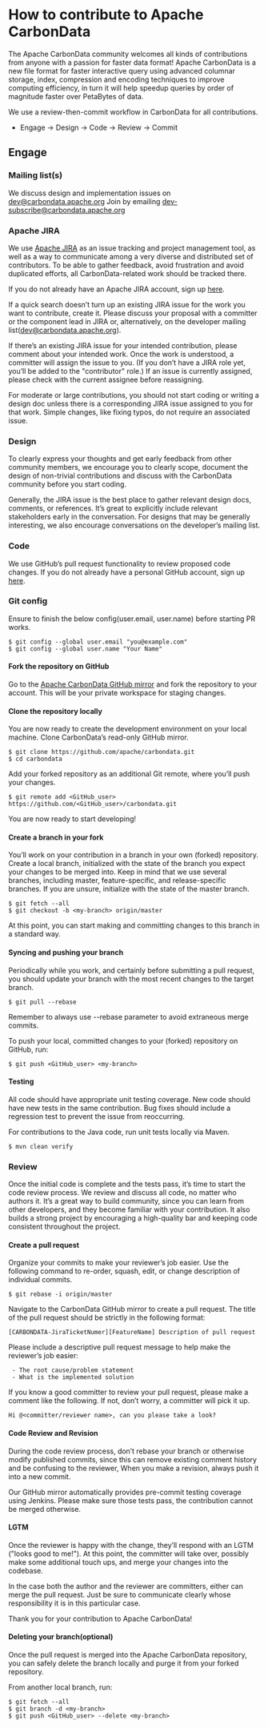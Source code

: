 <!--
    Licensed to the Apache Software Foundation (ASF) under one or more 
    contributor license agreements.  See the NOTICE file distributed with
    this work for additional information regarding copyright ownership. 
    The ASF licenses this file to you under the Apache License, Version 2.0
    (the "License"); you may not use this file except in compliance with 
    the License.  You may obtain a copy of the License at

      http://www.apache.org/licenses/LICENSE-2.0

    Unless required by applicable law or agreed to in writing, software 
    distributed under the License is distributed on an "AS IS" BASIS, 
    WITHOUT WARRANTIES OR CONDITIONS OF ANY KIND, either express or implied.
    See the License for the specific language governing permissions and 
    limitations under the License.
-->

# How to contribute to Apache CarbonData

The Apache CarbonData community welcomes all kinds of contributions from anyone with a passion for
faster data format! Apache CarbonData is a new file format for faster interactive query using
advanced columnar storage, index, compression and encoding techniques to improve computing
efficiency, in turn it will help speedup queries by order of magnitude faster over PetaBytes of data.

We use a review-then-commit workflow in CarbonData for all contributions.

* Engage -> Design -> Code -> Review -> Commit

## Engage

### Mailing list(s)

We discuss design and implementation issues on dev@carbondata.apache.org Join by
emailing dev-subscribe@carbondata.apache.org

### Apache JIRA

We use [Apache JIRA](https://issues.apache.org/jira/browse/CARBONDATA) as an issue tracking and
project management tool, as well as a way to communicate among a very diverse and distributed set
of contributors. To be able to gather feedback, avoid frustration and avoid duplicated efforts, all
CarbonData-related work should be tracked there.

If you do not already have an Apache JIRA account, sign up [here](https://issues.apache.org/jira/).

If a quick search doesn’t turn up an existing JIRA issue for the work you want to contribute,
create it. Please discuss your proposal with a committer or the component lead in JIRA or,
alternatively, on the developer mailing list(dev@carbondata.apache.org).

If there’s an existing JIRA issue for your intended contribution, please comment about your
intended work. Once the work is understood, a committer will assign the issue to you.
(If you don’t have a JIRA role yet, you’ll be added to the "contributor" role.) If an issue is
currently assigned, please check with the current assignee before reassigning.

For moderate or large contributions, you should not start coding or writing a design doc unless
there is a corresponding JIRA issue assigned to you for that work. Simple changes,
like fixing typos, do not require an associated issue.

### Design

To clearly express your thoughts and get early feedback from other community members, we encourage you to clearly scope, document the design of non-trivial contributions and discuss with the CarbonData community before you start coding.

Generally, the JIRA issue is the best place to gather relevant design docs, comments, or references. It’s great to explicitly include relevant stakeholders early in the conversation. For designs that may be generally interesting, we also encourage conversations on the developer’s mailing list.

### Code

We use GitHub’s pull request functionality to review proposed code changes.
If you do not already have a personal GitHub account, sign up [here](https://github.com).

### Git config

Ensure to finish the below config(user.email, user.name) before starting PR works.
```
$ git config --global user.email "you@example.com"
$ git config --global user.name "Your Name"
```

#### Fork the repository on GitHub

Go to the [Apache CarbonData GitHub mirror](https://github.com/apache/carbondata) and
fork the repository to your account.
This will be your private workspace for staging changes.

#### Clone the repository locally

You are now ready to create the development environment on your local machine.
Clone CarbonData’s read-only GitHub mirror.
```
$ git clone https://github.com/apache/carbondata.git
$ cd carbondata
```
Add your forked repository as an additional Git remote, where you’ll push your changes.
```
$ git remote add <GitHub_user> https://github.com/<GitHub_user>/carbondata.git
```
You are now ready to start developing!

#### Create a branch in your fork

You’ll work on your contribution in a branch in your own (forked) repository. Create a local branch,
initialized with the state of the branch you expect your changes to be merged into.
Keep in mind that we use several branches, including master, feature-specific, and
release-specific branches. If you are unsure, initialize with the state of the master branch.
```
$ git fetch --all
$ git checkout -b <my-branch> origin/master
```
At this point, you can start making and committing changes to this branch in a standard way.

#### Syncing and pushing your branch

Periodically while you work, and certainly before submitting a pull request, you should update
your branch with the most recent changes to the target branch.
```
$ git pull --rebase
```
Remember to always use --rebase parameter to avoid extraneous merge commits.

To push your local, committed changes to your (forked) repository on GitHub, run:
```
$ git push <GitHub_user> <my-branch>
```
#### Testing

All code should have appropriate unit testing coverage. New code should have new tests in the
same contribution. Bug fixes should include a regression test to prevent the issue from reoccurring.

For contributions to the Java code, run unit tests locally via Maven.
```
$ mvn clean verify
```

### Review

Once the initial code is complete and the tests pass, it’s time to start the code review process.
We review and discuss all code, no matter who authors it. It’s a great way to build community,
since you can learn from other developers, and they become familiar with your contribution.
It also builds a strong project by encouraging a high-quality bar and keeping code consistent
throughout the project.

#### Create a pull request

Organize your commits to make your reviewer’s job easier. Use the following command to
re-order, squash, edit, or change description of individual commits.
```
$ git rebase -i origin/master
```
Navigate to the CarbonData GitHub mirror to create a pull request. The title of the pull request
should be strictly in the following format:
```
[CARBONDATA-JiraTicketNumer][FeatureName] Description of pull request    
```
Please include a descriptive pull request message to help make the reviewer’s job easier:
```
 - The root cause/problem statement
 - What is the implemented solution
 ```

If you know a good committer to review your pull request, please make a comment like the following.
If not, don’t worry, a committer will pick it up.
```
Hi @<committer/reviewer name>, can you please take a look?
```

#### Code Review and Revision

During the code review process, don’t rebase your branch or otherwise modify published commits,
since this can remove existing comment history and be confusing to the reviewer,
When you make a revision, always push it into a new commit.

Our GitHub mirror automatically provides pre-commit testing coverage using Jenkins.
Please make sure those tests pass, the contribution cannot be merged otherwise.

#### LGTM
Once the reviewer is happy with the change, they’ll respond with an LGTM ("looks good to me!").
At this point, the committer will take over, possibly make some additional touch ups,
and merge your changes into the codebase.

In the case both the author and the reviewer are committers, either can merge the pull request.
Just be sure to communicate clearly whose responsibility it is in this particular case.

Thank you for your contribution to Apache CarbonData!

#### Deleting your branch(optional)
Once the pull request is merged into the Apache CarbonData repository, you can safely delete the
branch locally and purge it from your forked repository.

From another local branch, run:
```
$ git fetch --all
$ git branch -d <my-branch>
$ git push <GitHub_user> --delete <my-branch>
